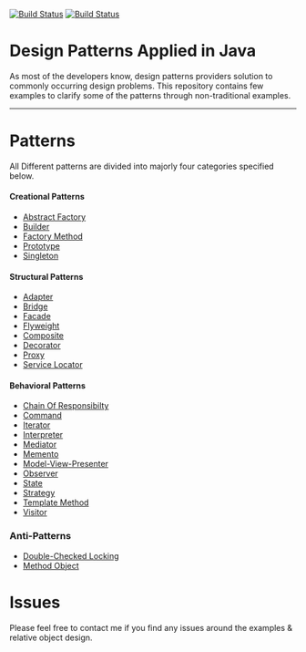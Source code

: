 [![Build Status](https://travis-ci.org/SaumilP/design-patterns.svg)](https://travis-ci.org/SaumilP/design-patterns) [![Build Status](https://scan.coverity.com/projects/3816/badge.svg)](https://scan.coverity.com/projects/3816)

Design Patterns Applied in Java
===============================
As most of the developers know, design patterns providers solution to commonly occurring design problems. This repository contains few examples to clarify some of the patterns through non-traditional examples.

----------

Patterns
========

All Different patterns are divided into majorly four  categories specified below.

#### Creational Patterns ####
- [Abstract Factory](abstract-factory)
- [Builder](builder)
- [Factory Method](factory-method)
- [Prototype](prototype)
- [Singleton](singleton)

#### Structural Patterns ####
- [Adapter](adapter)
- [Bridge](bridge)
- [Facade](facade)
- [Flyweight](flyweight)
- [Composite](composite)
- [Decorator](decorator)
- [Proxy](proxy)
- [Service Locator](service-locator)

#### Behavioral Patterns ####
- [Chain Of Responsibilty](chain)
- [Command](command)
- [Iterator](iterator)
- [Interpreter](interpreter)
- [Mediator](mediator)
- [Memento](memento)
- [Model-View-Presenter](model-view-presenter)
- [Observer](observer)
- [State](state)
- [Strategy](strategy)
- [Template Method](template-method)
- [Visitor](visitor)

### Anti-Patterns ####
- [Double-Checked Locking](double-checked-locking)
- [Method Object](method-object)

Issues
======
Please feel free to contact me if you find any issues around the examples & relative object design.
